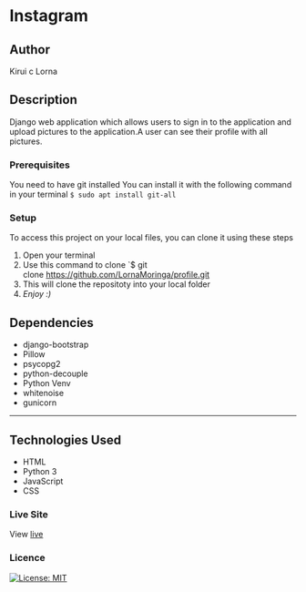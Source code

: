 # Instagram
## Author
Kirui c Lorna
## Description
Django web application which allows users to sign in to the application and upload pictures to the application.A user can see their profile with all  pictures.

### Prerequisites
You need to have git installed
You can install it with the following command in your terminal
`$ sudo apt install git-all`
### Setup
To access this project on your local files, you can clone it using these steps
1. Open your terminal
1. Use this command to clone `$ git clone https://github.com/LornaMoringa/profile.git
1. This will clone the repositoty into your local folder
1. _Enjoy :)_
## Dependencies
* django-bootstrap
* Pillow
* psycopg2
* python-decouple
* Python Venv
* whitenoise
* gunicorn
*****
## Technologies Used
* HTML
* Python 3
* JavaScript
* CSS
### Live Site
View [live](https://github.com/LornaMoringa/profile.git)
### Licence
[![License: MIT](https://img.shields.io/badge/License-MIT-yellow.svg)](/LICENSE)
